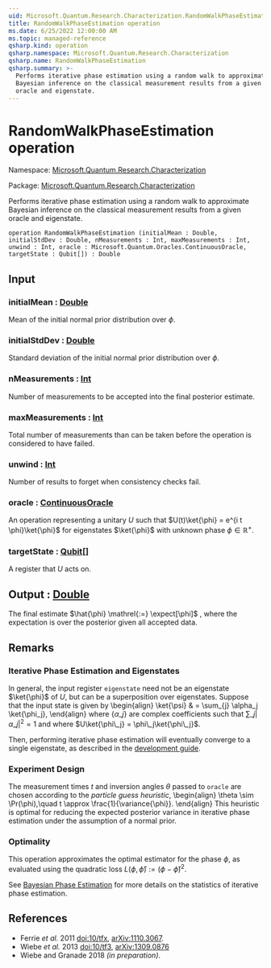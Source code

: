 ```yaml
---
uid: Microsoft.Quantum.Research.Characterization.RandomWalkPhaseEstimation
title: RandomWalkPhaseEstimation operation
ms.date: 6/25/2022 12:00:00 AM
ms.topic: managed-reference
qsharp.kind: operation
qsharp.namespace: Microsoft.Quantum.Research.Characterization
qsharp.name: RandomWalkPhaseEstimation
qsharp.summary: >-
  Performs iterative phase estimation using a random walk to approximate
  Bayesian inference on the classical measurement results from a given
  oracle and eigenstate.
---
```


# RandomWalkPhaseEstimation operation

Namespace: [Microsoft.Quantum.Research.Characterization](xref:Microsoft.Quantum.Research.Characterization)

Package: [Microsoft.Quantum.Research.Characterization](https://nuget.org/packages/Microsoft.Quantum.Research.Characterization)


Performs iterative phase estimation using a random walk to approximateBayesian inference on the classical measurement results from a givenoracle and eigenstate.

```qsharp
operation RandomWalkPhaseEstimation (initialMean : Double, initialStdDev : Double, nMeasurements : Int, maxMeasurements : Int, unwind : Int, oracle : Microsoft.Quantum.Oracles.ContinuousOracle, targetState : Qubit[]) : Double
```


## Input

### initialMean : [Double](xref:microsoft.quantum.qsharp.valueliterals#double-literals)

Mean of the initial normal prior distribution over $\phi$.


### initialStdDev : [Double](xref:microsoft.quantum.qsharp.valueliterals#double-literals)

Standard deviation of the initial normal prior distribution over $\phi$.


### nMeasurements : [Int](xref:microsoft.quantum.qsharp.valueliterals#int-literals)

Number of measurements to be accepted into the final posterior estimate.


### maxMeasurements : [Int](xref:microsoft.quantum.qsharp.valueliterals#int-literals)

Total number of measurements than can be taken before the operation is considered to have failed.


### unwind : [Int](xref:microsoft.quantum.qsharp.valueliterals#int-literals)

Number of results to forget when consistency checks fail.


### oracle : [ContinuousOracle](xref:Microsoft.Quantum.Oracles.ContinuousOracle)

An operation representing a unitary $U$ such that $U(t)\ket{\phi} = e^{i t \phi}\ket{\phi}$for eigenstates $\ket{\phi}$ with unknown phase $\phi \in \mathbb{R}^+$.


### targetState : [Qubit](xref:microsoft.quantum.qsharp.valueliterals#qubit-literals)[]

A register that $U$ acts on.



## Output : [Double](xref:microsoft.quantum.qsharp.valueliterals#double-literals)

The final estimate $\hat{\phi} \mathrel{:=} \expect[\phi]$ , wherethe expectation is over the posterior given all accepted data.

## Remarks

### Iterative Phase Estimation and EigenstatesIn general, the input register `eigenstate` need not be aneigenstate $\ket{\phi}$ of $U$, but can be a superposition overeigenstates. Suppose that the input state is given by\begin{align}\ket{\psi} & = \sum\_{j} \alpha\_j \ket{\phi\_j},\end{align}where $\{\alpha\_j\}$ are complex coefficients such that$\sum\_j |\alpha\_j|^2 = 1$ and where $U\ket{\phi\_j} = \phi\_j\ket{\phi\_j}$.Then, performing iterative phase estimation will eventually convergeto a single eigenstate, as described in the[development guide](xref:microsoft.quantum.libraries.overview.characterization#iterative-phase-estimation-without-eigenstates).### Experiment DesignThe measurement times $t$ and inversion angles $\theta$passed to `oracle` are chosen according tothe *particle guess heuristic*,\begin{align}\theta \sim \Pr(\phi),\quad t \approx \frac{1}{\variance{\phi}}.\end{align}This heuristic is optimal for reducing the expected posterior variancein iterative phase estimation under the assumption of a normal prior.### OptimalityThis operation approximates the optimal estimator for the phase$\phi$, as evaluated using thequadratic loss $L(\phi, \hat{\phi}) \mathrel{:=} (\phi - \hat{\phi})^2$.See [Bayesian Phase Estimation](xref:microsoft.quantum.libraries.overview.characterization#bayesian-phase-estimation)for more details on the statistics of iterative phase estimation.

## References

- Ferrie *et al.* 2011 [doi:10/tfx](https://doi.org/10.1007/s11128-012-0407-6),  [arXiv:1110.3067](https://arxiv.org/abs/1110.3067).- Wiebe *et al.* 2013 [doi:10/tf3](https://doi.org/10.1103/PhysRevLett.112.190501),  [arXiv:1309.0876](https://arxiv.org/abs/1309.0876)- Wiebe and Granade 2018 *(in preparation)*.